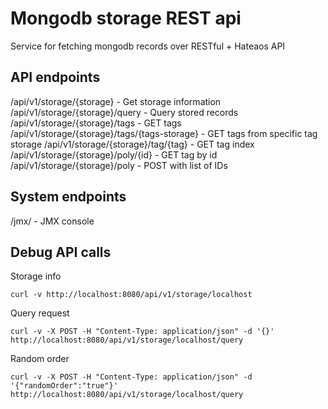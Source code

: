# Mongodb storage REST api

Service for fetching mongodb records over RESTful + Hateaos API

## API endpoints

/api/v1/storage/{storage} - Get storage information
/api/v1/storage/{storage}/query - Query stored records
/api/v1/storage/{storage}/tags - GET tags
/api/v1/storage/{storage}/tags/{tags-storage} - GET tags from specific tag storage
/api/v1/storage/{storage}/tag/{tag} - GET tag index
/api/v1/storage/{storage}/poly/{id} - GET tag by id
/api/v1/storage/{storage}/poly - POST with list of IDs

## System endpoints

/jmx/ - JMX console

## Debug API calls

Storage info
```
curl -v http://localhost:8080/api/v1/storage/localhost
```

Query request
```
curl -v -X POST -H "Content-Type: application/json" -d '{}'  http://localhost:8080/api/v1/storage/localhost/query
```

Random order
```
curl -v -X POST -H "Content-Type: application/json" -d '{"randomOrder":"true"}'  http://localhost:8080/api/v1/storage/localhost/query
```

